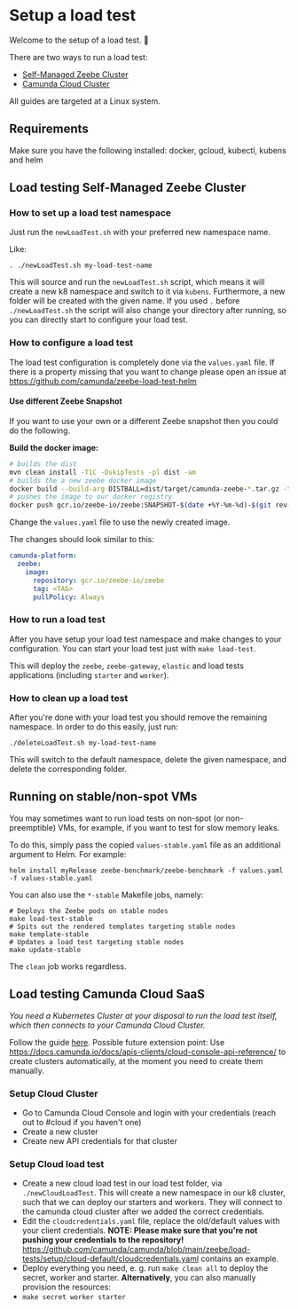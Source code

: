 # Setup a load test

Welcome to the setup of a load test. :wave:

There are two ways to run a load test:

* [Self-Managed Zeebe Cluster](#load-testing-self-managed-zeebe-cluster)
* [Camunda Cloud Cluster](#load-testing-camunda-cloud-saas)

All guides are targeted at a Linux system.

## Requirements

Make sure you have the following installed: docker, gcloud, kubectl, kubens and helm

## Load testing Self-Managed Zeebe Cluster

### How to set up a load test namespace

Just run the `newLoadTest.sh` with your preferred new namespace name.

Like:

```
. ./newLoadTest.sh my-load-test-name
```

This will source and run the `newLoadTest.sh` script, which means it will
create a new k8 namespace and switch to it via `kubens`. Furthermore, a new folder
will be created with the given name. If you used `.` before `./newLoadTest.sh`
the script will also change your directory after running, so you can directly start
to configure your load test.

### How to configure a load test

The load test configuration is completely done via the `values.yaml` file.
If there is a property missing that you want to change please open an issue at https://github.com/camunda/zeebe-load-test-helm

#### Use different Zeebe Snapshot

If you want to use your own or a different Zeebe snapshot then you could do the following.

**Build the docker image:**

```bash
# builds the dist
mvn clean install -T1C -DskipTests -pl dist -am
# builds the a new zeebe docker image
docker build --build-arg DISTBALL=dist/target/camunda-zeebe-*.tar.gz -t gcr.io/zeebe-io/zeebe:SNAPSHOT-$(date +%Y-%m-%d)-$(git rev-parse --short=8 HEAD) --target app .
# pushes the image to our docker registry
docker push gcr.io/zeebe-io/zeebe:SNAPSHOT-$(date +%Y-%m-%d)-$(git rev-parse --short=8 HEAD)
```

Change the `values.yaml` file to use the newly created image.

The changes should look similar to this:

```yaml
camunda-platform:
  zeebe:
    image:
      repository: gcr.io/zeebe-io/zeebe
      tag: <TAG>
      pullPolicy: Always
```

### How to run a load test

After you have setup your load test namespace and make changes to your configuration.
You can start your load test just with `make load-test`.

This will deploy the `zeebe`, `zeebe-gateway`, `elastic` and load tests applications (including `starter` and `worker`).

### How to clean up a load test

After you're done with your load test you should remove the remaining namespace.
In order to do this easily, just run:

```
./deleteLoadTest.sh my-load-test-name
```

This will switch to the default namespace, delete the given namespace, and delete the corresponding folder.

## Running on stable/non-spot VMs

You may sometimes want to run load tests on non-spot (or non-preemptible) VMs, for example, if you
want to test for slow memory leaks.

To do this, simply pass the copied `values-stable.yaml` file as an additional argument to
Helm. For example:

```shell
helm install myRelease zeebe-benchmark/zeebe-benchmark -f values.yaml -f values-stable.yaml
```

You can also use the `*-stable` Makefile jobs, namely:

```shell
# Deploys the Zeebe pods on stable nodes
make load-test-stable
# Spits out the rendered templates targeting stable nodes
make template-stable
# Updates a load test targeting stable nodes
make update-stable
```

The `clean` job works regardless.

## Load testing Camunda Cloud SaaS

_You need a Kubernetes Cluster at your disposal to run the load test itself, which then connects to your Camunda Cloud Cluster._

Follow the guide [here](https://github.com/camunda/zeebe-benchmark-helm/blob/main/charts/zeebe-benchmark/README.md#running-against-saas).
Possible future extension point: Use https://docs.camunda.io/docs/apis-clients/cloud-console-api-reference/ to create clusters automatically, at the moment you need to create them manually.

### Setup Cloud Cluster

* Go to Camunda Cloud Console and login with your credentials (reach out to #cloud if you haven't one)
* Create a new cluster
* Create new API credentials for that cluster

### Setup Cloud load test

* Create a new cloud load test in our load test folder, via `./newCloudLoadTest`. This will create a new namespace in our k8 cluster, such that we can deploy our starters and workers. They will connect to the camunda cloud cluster after we added the correct credentials.
* Edit the `cloudcredentials.yaml` file, replace the old/default values with your client credentials. **NOTE: Please make sure that you're not pushing your credentials to the repository!** https://github.com/camunda/camunda/blob/main/zeebe/load-tests/setup/cloud-default/cloudcredentials.yaml contains an example.
* Deploy everything you need, e. g. run `make clean all` to deploy the secret, worker and starter. **Alternatively**, you can also manually provision the resources:
* `make secret worker starter`

